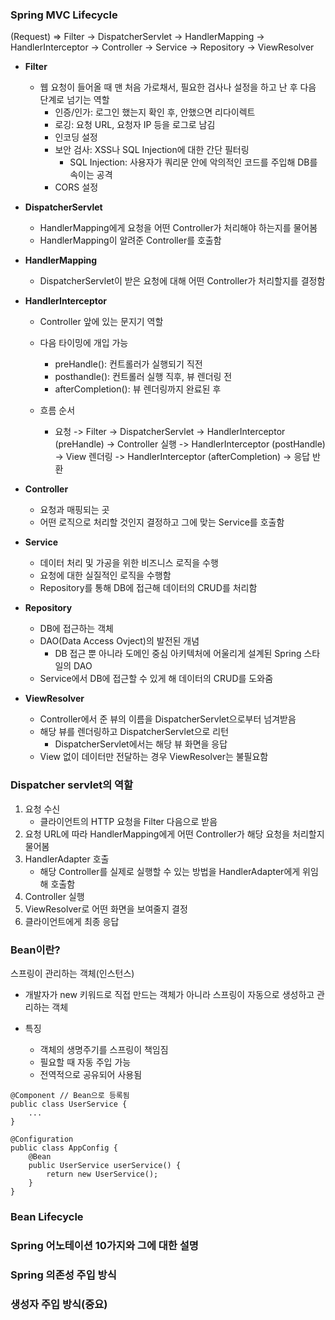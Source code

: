 ### Spring MVC Lifecycle
(Request) => Filter -> DispatcherServlet -> HandlerMapping -> HandlerInterceptor -> Controller -> Service -> Repository -> ViewResolver


- **Filter**
  - 웹 요청이 들어올 때 맨 처음 가로채서, 필요한 검사나 설정을 하고 난 후 다음 단계로 넘기는 역할
    - 인증/인가: 로그인 했는지 확인 후, 안했으면 리다이렉트
    - 로깅: 요청 URL, 요청자 IP 등을 로그로 남김
    - 인코딩 설정
    - 보안 검사: XSS나 SQL Injection에 대한 간단 필터링
      - SQL Injection: 사용자가 쿼리문 안에 악의적인 코드를 주입해 DB를 속이는 공격
    - CORS 설정


- **DispatcherServlet**
  - HandlerMapping에게 요청을 어떤 Controller가 처리해야 하는지를 물어봄
  - HandlerMapping이 알려준 Controller를 호출함

- **HandlerMapping**
  - DispatcherServlet이 받은 요청에 대해 어떤 Controller가 처리할지를 결정함

- **HandlerInterceptor**
  - Controller 앞에 있는 문지기 역할
  - 다음 타이밍에 개입 가능
    - preHandle(): 컨트롤러가 실행되기 직전
    - posthandle(): 컨트롤러 실행 직후, 뷰 렌더링 전
    - afterCompletion(): 뷰 렌더링까지 완료된 후
  
  - 흐름 순서
    - 요청 -> Filter -> DispatcherServlet -> HandlerInterceptor (preHandle) -> Controller 실행 -> HandlerInterceptor (postHandle) -> View 렌더링 -> HandlerInterceptor (afterCompletion) -> 응답 반환
  
- **Controller**
  - 요청과 매핑되는 곳
  - 어떤 로직으로 처리할 것인지 결정하고 그에 맞는 Service를 호출함

- **Service**
  - 데이터 처리 및 가공을 위한 비즈니스 로직을 수행
  - 요청에 대한 실질적인 로직을 수행함
  - Repository를 통해 DB에 접근해 데이터의 CRUD를 처리함

- **Repository**
  - DB에 접근하는 객체
  - DAO(Data Access Ovject)의 발전된 개념
    - DB 접근 뿐 아니라 도메인 중심 아키텍처에 어울리게 설계된 Spring 스타일의 DAO
  - Service에서 DB에 접근할 수 있게 해 데이터의 CRUD를 도와줌

- **ViewResolver**
  - Controller에서 준 뷰의 이름을 DispatcherServlet으로부터 넘겨받음
  - 해당 뷰를 렌더링하고 DispatcherServlet으로 리턴
    - DispatcherServlet에서는 해당 뷰 화면을 응답
  - View 없이 데이터만 전달하는 경우 ViewResolver는 불필요함
  

### Dispatcher servlet의 역할
1. 요청 수신
    - 클라이언트의 HTTP 요청을 Filter 다음으로 받음
2. 요청 URL에 따라 HandlerMapping에게 어떤 Controller가 해당 요청을 처리할지 물어봄
3. HandlerAdapter 호출
    - 해당 Controller를 실제로 실행할 수 있는 방법을 HandlerAdapter에게 위임해 호출함
4. Controller 실행
5. ViewResolver로 어떤 화면을 보여줄지 결정
6. 클라이언트에게 최종 응답

### Bean이란?
스프링이 관리하는 객체(인스턴스)
- 개발자가 new 키워드로 직접 만드는 객체가 아니라 스프링이 자동으로 생성하고 관리하는 객체


- 특징
  - 객체의 생명주기를 스프링이 책임짐
  - 필요할 때 자동 주입 가능
  - 전역적으로 공유되어 사용됨

```
@Component // Bean으로 등록됨
public class UserService {
    ...
}

```

```
@Configuration
public class AppConfig {
    @Bean
    public UserService userService() {
        return new UserService();
    }
}
```

### Bean Lifecycle
### Spring 어노테이션 10가지와 그에 대한 설명
### Spring 의존성 주입 방식
### 생성자 주입 방식(중요)
